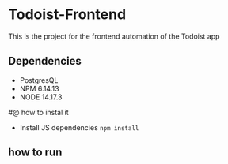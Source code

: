 # Todoist-Frontend
This is the project for the frontend automation of the Todoist app 

## Dependencies

- PostgresQL
- NPM 6.14.13
- NODE 14.17.3

#@ how to instal it

- Install JS dependencies `npm install`


## how to run

